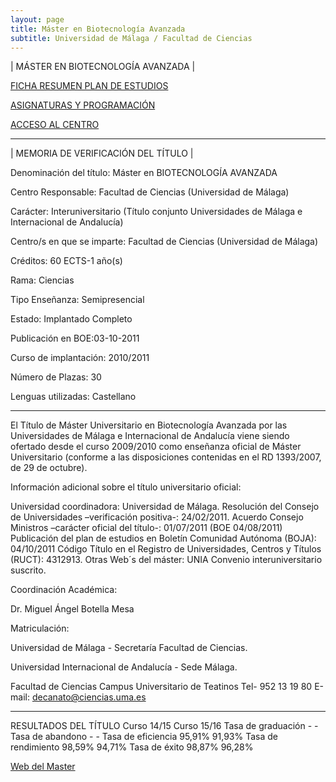 ```yaml
---
layout: page
title: Máster en Biotecnología Avanzada
subtitle: Universidad de Málaga / Facultad de Ciencias
---
```

| MÁSTER EN BIOTECNOLOGÍA AVANZADA |

[FICHA RESUMEN PLAN DE ESTUDIOS](http://www.uma.es/media/files/BIOTECNOLOGIAAVANZADA1718.pdf)

[ASIGNATURAS Y PROGRAMACIÓN](https://www.uma.es/centers/subjects_center/facultad-de-ciencias/5120/)

[ACCESO AL CENTRO](http://www.uma.es/centros-listado/info/4420/facultad-de-ciencias/)

 ---

| MEMORIA DE VERIFICACIÓN DEL TÍTULO |

 Denominación del título: Máster en BIOTECNOLOGÍA AVANZADA

 Centro Responsable: Facultad de Ciencias (Universidad de Málaga)

 Carácter: Interuniversitario (Título conjunto Universidades de Málaga e Internacional de Andalucía)

 Centro/s en que se imparte: Facultad de Ciencias (Universidad de Málaga)

 Créditos: 60 ECTS-1 año(s)

 Rama: Ciencias

 Tipo Enseñanza: Semipresencial

 Estado: Implantado Completo

 Publicación en BOE:03-10-2011

 Curso de implantación: 2010/2011

 Número de Plazas: 30

 Lenguas utilizadas: Castellano

--- 

El Título de Máster Universitario en Biotecnología Avanzada por las Universidades de Málaga e Internacional de Andalucía viene siendo ofertado desde el curso 2009/2010 como enseñanza oficial de Máster Universitario (conforme a las disposiciones contenidas en el RD 1393/2007, de 29 de octubre).

Información adicional sobre el título universitario oficial:

Universidad coordinadora: Universidad de Málaga.
Resolución del Consejo de Universidades –verificación positiva-: 24/02/2011.
Acuerdo Consejo Ministros –carácter oficial del título-: 01/07/2011 (BOE 04/08/2011)
Publicación del plan de estudios en Boletín Comunidad Autónoma (BOJA): 04/10/2011
Código Título en el Registro de Universidades, Centros y Títulos (RUCT): 4312913.
Otras Web´s  del máster:  UNIA
Convenio interuniversitario suscrito.
 

Coordinación Académica:

Dr. Miguel Ángel Botella Mesa

Matriculación:

Universidad de Málaga - Secretaría Facultad de Ciencias.

Universidad Internacional de Andalucía - Sede Málaga.

 

Facultad de Ciencias
Campus Universitario de Teatinos
Tel- 952 13 19 80
E-mail: decanato@ciencias.uma.es

---

RESULTADOS DEL TÍTULO
						Curso 14/15	 Curso 15/16
 Tasa de graduación	 		-	 		  - 
 Tasa de abandono	 		-	 		  -
 Tasa de eficiencia	  	  95,91%		91,93%
 Tasa de rendimiento	  98,59%	    94,71%
 Tasa de éxito	 		  98,87%	    96,28%
 
[Web del Master](https://www.uma.es/master-en-biotecnologia-avanzada/)